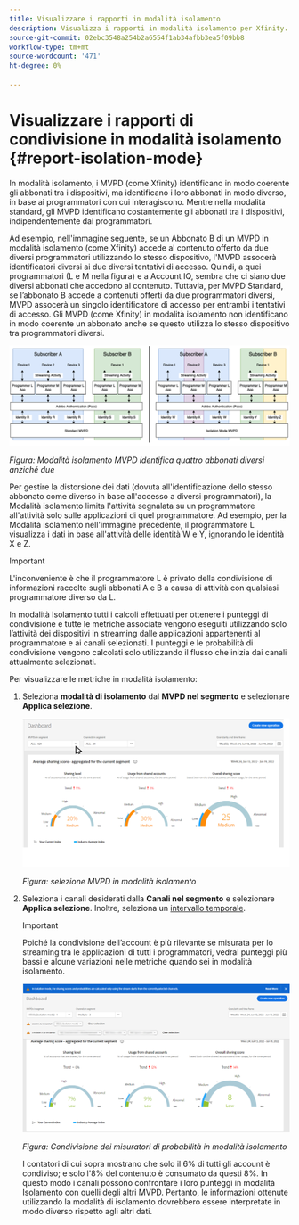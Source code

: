```yaml
---
title: Visualizzare i rapporti in modalità isolamento
description: Visualizza i rapporti in modalità isolamento per Xfinity.
source-git-commit: 02ebc3548a254b2a6554f1ab34afbb3ea5f09bb8
workflow-type: tm+mt
source-wordcount: '471'
ht-degree: 0%

---
```


# Visualizzare i rapporti di condivisione in modalità isolamento {#report-isolation-mode}

In modalità isolamento, i MVPD (come Xfinity) identificano in modo coerente gli abbonati tra i dispositivi, ma identificano i loro abbonati in modo diverso, in base ai programmatori con cui interagiscono. Mentre nella modalità standard, gli MVPD identificano costantemente gli abbonati tra i dispositivi, indipendentemente dai programmatori.

Ad esempio, nell&#39;immagine seguente, se un Abbonato B di un MVPD in modalità isolamento (come Xfinity) accede al contenuto offerto da due diversi programmatori utilizzando lo stesso dispositivo, l&#39;MVPD assocerà identificatori diversi ai due diversi tentativi di accesso. Quindi, a quei programmatori (L e M nella figura) e a Account IQ, sembra che ci siano due diversi abbonati che accedono al contenuto. Tuttavia, per MVPD Standard, se l’abbonato B accede a contenuti offerti da due programmatori diversi, MVPD assocerà un singolo identificatore di accesso per entrambi i tentativi di accesso. Gli MVPD (come Xfinity) in modalità isolamento non identificano in modo coerente un abbonato anche se questo utilizza lo stesso dispositivo tra programmatori diversi.

![](assets/isolation-diff-new.png)

*Figura: Modalità isolamento MVPD identifica quattro abbonati diversi anziché due*

Per gestire la distorsione dei dati (dovuta all&#39;identificazione dello stesso abbonato come diverso in base all&#39;accesso a diversi programmatori), la Modalità isolamento limita l&#39;attività segnalata su un programmatore all&#39;attività solo sulle applicazioni di quel programmatore. Ad esempio, per la Modalità isolamento nell&#39;immagine precedente, il programmatore L visualizza i dati in base all&#39;attività delle identità W e Y, ignorando le identità X e Z.

>[!IMPORTANT]
>
> L&#39;inconveniente è che il programmatore L è privato della condivisione di informazioni raccolte sugli abbonati A e B a causa di attività con qualsiasi programmatore diverso da L.

In modalità Isolamento tutti i calcoli effettuati per ottenere i punteggi di condivisione e tutte le metriche associate vengono eseguiti utilizzando solo l’attività dei dispositivi in streaming dalle applicazioni appartenenti al programmatore e ai canali selezionati.
I punteggi e le probabilità di condivisione vengono calcolati solo utilizzando il flusso che inizia dai canali attualmente selezionati.

Per visualizzare le metriche in modalità isolamento:

1. Seleziona **modalità di isolamento** dal **MVPD nel segmento** e selezionare **Applica selezione**.

   ![](assets/xfinity-in-segment.gif)

   *Figura: selezione MVPD in modalità isolamento*

1. Seleziona i canali desiderati dalla **Canali nel segmento** e selezionare **Applica selezione**. Inoltre, seleziona un [intervallo temporale](/help/AccountIQ/product-concepts.md#granularity-def).

   >[!IMPORTANT]
   >
   >Poiché la condivisione dell’account è più rilevante se misurata per lo streaming tra le applicazioni di tutti i programmatori, vedrai punteggi più bassi e alcune variazioni nelle metriche quando sei in modalità isolamento.

   ![](assets/aggregate-sharing-isolation.png)

   *Figura: Condivisione dei misuratori di probabilità in modalità isolamento*

   I contatori di cui sopra mostrano che solo il 6% di tutti gli account è condiviso; e solo l&#39;8% del contenuto è consumato da questi 8%. In questo modo i canali possono confrontare i loro punteggi in modalità Isolamento con quelli degli altri MVPD. Pertanto, le informazioni ottenute utilizzando la modalità di isolamento dovrebbero essere interpretate in modo diverso rispetto agli altri dati.
